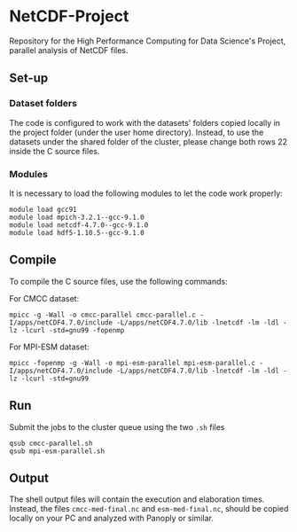 # NetCDF-Project
Repository for the High Performance Computing for Data Science's Project, parallel analysis of NetCDF files.

## Set-up
### Dataset folders

The code is configured to work with the datasets' folders copied locally in the project folder (under the user home directory). 
Instead, to use the datasets under the shared folder of the cluster, please change both rows 22 inside the C source files.

### Modules

It is necessary to load the following modules to let the code work properly:

```shell
module load gcc91
module load mpich-3.2.1--gcc-9.1.0
module load netcdf-4.7.0--gcc-9.1.0
module load hdf5-1.10.5--gcc-9.1.0
```

## Compile

To compile the C source files, use the following commands:

For CMCC dataset:

```shell
mpicc -g -Wall -o cmcc-parallel cmcc-parallel.c -I/apps/netCDF4.7.0/include -L/apps/netCDF4.7.0/lib -lnetcdf -lm -ldl -lz -lcurl -std=gnu99 -fopenmp
```

For MPI-ESM dataset:

```shell
mpicc -fopenmp -g -Wall -o mpi-esm-parallel mpi-esm-parallel.c -I/apps/netCDF4.7.0/include -L/apps/netCDF4.7.0/lib -lnetcdf -lm -ldl -lz -lcurl -std=gnu99
```

## Run
Submit the jobs to the cluster queue using the two `.sh` files

```shell
qsub cmcc-parallel.sh
qsub mpi-esm-parallel.sh
```

## Output
The shell output files will contain the execution and elaboration times. Instead, the files `cmcc-med-final.nc` and `esm-med-final.nc`, should be copied locally on your PC and analyzed with Panoply or similar.